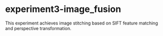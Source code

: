 # experiment3-image_fusion
This experiment achieves image stitching based on SIFT feature matching and perspective transformation.
